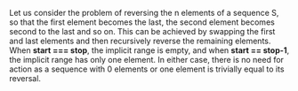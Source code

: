 Let us consider the problem of reversing the n elements of a sequence S, so that the first element becomes the last, the second element becomes second to the last and so on. This can be achieved by swapping the first and last elements and then recursively reverse the remaining elements. When **start === stop**, the implicit range is empty, and when **start == stop-1**, the implicit range has only one element. In either case, there is no need for action as a sequence with 0 elements or one element is trivially equal to its reversal.
